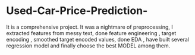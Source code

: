 # Used-Car-Price-Prediction-
It is a comprehensive project. It was a nightmare of preprocessing, I extracted features from messy text, done feature engineering , target encoding , smoothed target encoded values, done EDA , have built several regression model and finally choose the best MODEL among them.
